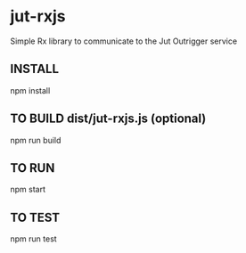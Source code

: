 # jut-rxjs

Simple Rx library to communicate to the Jut Outrigger service

## INSTALL
npm install

## TO BUILD dist/jut-rxjs.js (optional)
npm run build

## TO RUN
npm start

## TO TEST
npm run test
